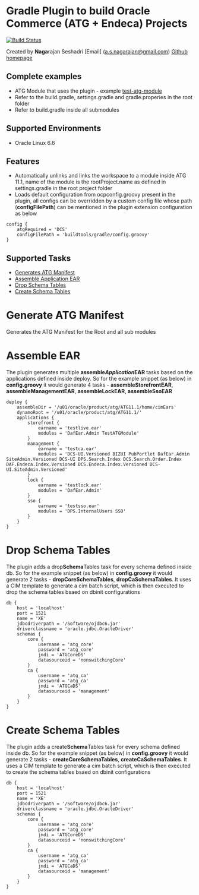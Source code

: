 # Gradle Plugin to build Oracle Commerce (ATG + Endeca) Projects

[![Build Status](https://travis-ci.org/nagaseshadri/oracle-commerce-gradle.svg?branch=master)](https://travis-ci.org/nagaseshadri/oracle-commerce-gradle)

Created by **Naga**rajan Seshadri 
[Email] (a.s.nagarajan@gmail.com)
[Github homepage](https://github.com/nagaseshadri/oracle-commerce-gradle)

## Complete examples

- ATG Module that uses the plugin - example [test-atg-module](https://github.com/nagaseshadri/test-atg-module)
- Refer to the build.gradle, settings.gradle and gradle.properies in the root folder
- Refer to build.gradle inside all submodules

## Supported Environments

- Oracle Linux 6.6

## Features

- Automatically unlinks and links the workspace to a module inside ATG 11.1, name of the module is the rootProject.name as defined in settings.gradle in the root project folder
- Loads default configuration from ocpconfig.groovy present in the plugin, all configs can be overridden by a custom config file whose path (**configFilePath**) can be mentioned in the plugin extension configuration as below

```
config {
    atgRequired = 'DCS'
    configFilePath = 'buildtools/gradle/config.groovy'
}
```

## Supported Tasks

- [Generates ATG Manifest](#GenerateATGManifest)
- [Assemble Application EAR](#AssembleEAR)
- [Drop Schema Tables](#DropSchemaTables)
- [Create Schema Tables](#CreateSchemaTables)

# Generate ATG Manifest

Generates the ATG Manifest for the Root and all sub modules

# Assemble EAR

The plugin generates multiple **assemble*Application*EAR** tasks based on the applications defined inside deploy. So for the example snippet (as below) in **config.groovy** it would generate 4 tasks - **assembleStorefrontEAR**, **assembleManagementEAR**, **assembleLockEAR**, **assembleSsoEAR**

```
deploy {
    assembleDir = '/u01/oracle/product/atg/ATG11.1/home/cimEars'
    dynamoRoot = '/u01/oracle/product/atg/ATG11.1/'
    applications {
        storefront {
            earname = 'testlive.ear'
            modules = 'DafEar.Admin TestATGModule'
        }
        management {
            earname = 'testca.ear'
            modules = 'DCS-UI.Versioned BIZUI PubPortlet DafEar.Admin SiteAdmin.Versioned DCS-UI DPS.Search.Index DCS.Search.Order.Index DAF.Endeca.Index.Versioned DCS.Endeca.Index.Versioned DCS-UI.SiteAdmin.Versioned'
        }
        lock {
            earname = 'testlock.ear'
            modules = 'DafEar.Admin'
        }
        sso {
            earname = 'testsso.ear'
            modules = 'DPS.InternalUsers SSO'
        }
    }
}
```

# Drop Schema Tables

The plugin adds a drop**Schema**Tables task for every schema defined inside db.  So for the example snippet (as below) in **config.groovy** it would generate 2 tasks - **dropCoreSchemaTables**, **dropCaSchemaTables**. It uses a CIM template to generate a cim batch script, which is then executed to drop the schema tables bsaed on dbinit configurations

```
db {
    host = 'localhost'
    port = 1521
    name = 'XE'
    jdbcdriverpath = '/Software/ojdbc6.jar'
    driverclassname = 'oracle.jdbc.OracleDriver'
    schemas {
        core {
            username = 'atg_core'
            password = 'atg_core'
            jndi = 'ATGCoreDS'
            datasourceid = 'nonswitchingCore'
        }
        ca {
            username = 'atg_ca'
            password = 'atg_ca'
            jndi = 'ATGCaDS'
            datasourceid = 'management'
        }
    }
}
```

# Create Schema Tables

The plugin adds a create**Schema**Tables task for every schema defined inside db.  So for the example snippet (as below) in **config.groovy** it would generate 2 tasks - **createCoreSchemaTables**, **createCaSchemaTables**. It uses a CIM template to generate a cim batch script, which is then executed to create the schema tables bsaed on dbinit configurations

```
db {
    host = 'localhost'
    port = 1521
    name = 'XE'
    jdbcdriverpath = '/Software/ojdbc6.jar'
    driverclassname = 'oracle.jdbc.OracleDriver'
    schemas {
        core {
            username = 'atg_core'
            password = 'atg_core'
            jndi = 'ATGCoreDS'
            datasourceid = 'nonswitchingCore'
        }
        ca {
            username = 'atg_ca'
            password = 'atg_ca'
            jndi = 'ATGCaDS'
            datasourceid = 'management'
        }
    }
}
```
